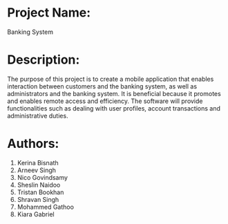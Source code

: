 # Project Name: 
Banking System

# Description: 
The purpose of this project is to create a mobile application that enables interaction between customers and the banking system, as well as administrators and the banking system. It is beneficial because it promotes and enables remote access and efficiency. The software will provide functionalities such as dealing with user profiles, account transactions and administrative duties.

# Authors:
1. Kerina Bisnath
1. Arneev Singh
1. Nico Govindsamy
1. Sheslin Naidoo
1. Tristan Bookhan
1. Shravan Singh
1. Mohammed Gathoo
1. Kiara Gabriel
